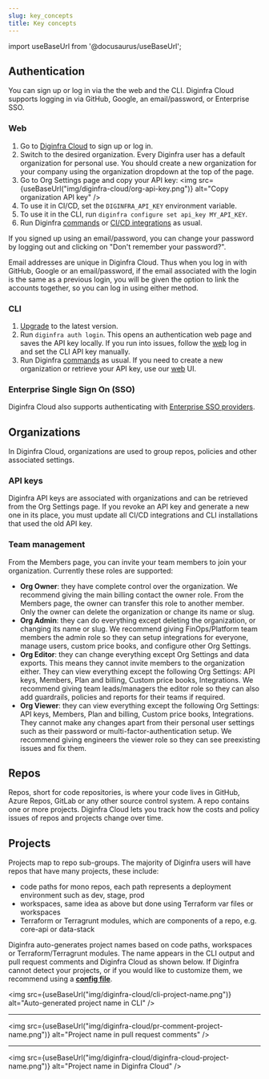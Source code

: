 ```yaml
---
slug: key_concepts
title: Key concepts
---
```


import useBaseUrl from '@docusaurus/useBaseUrl';

## Authentication

You can sign up or log in via the the web and the CLI. Diginfra Cloud supports logging in via GitHub, Google, an email/password, or Enterprise SSO.

### Web
1. Go to [Diginfra Cloud](https://infra-dashboard.khulnasoft.com) to sign up or log in.
2. Switch to the desired organization. Every Diginfra user has a default organization for personal use. You should create a new organization for your company using the organization dropdown at the top of the page.
3. Go to Org Settings page and copy your API key:
  <img src={useBaseUrl("img/diginfra-cloud/org-api-key.png")} alt="Copy organization API key" />
3. To use it in CI/CD, set the `DIGINFRA_API_KEY` environment variable.
4. To use it in the CLI, run `diginfra configure set api_key MY_API_KEY`.
5. Run Diginfra [commands](/docs/features/cli_commands) or [CI/CD integrations](/docs/integrations/cicd/) as usual.

If you signed up using an email/password, you can change your password by logging out and clicking on "Don't remember your password?".

Email addresses are unique in Diginfra Cloud. Thus when you log in with GitHub, Google or an email/password, if the email associated with the login is the same as a previous login, you will be given the option to link the accounts together, so you can log in using either method.

### CLI
1. [Upgrade](/docs/#1-install-diginfra) to the latest version.
2. Run `diginfra auth login`.
  This opens an authentication web page and saves the API key locally. If you run into issues, follow the [web](#web) log in and set the CLI API key manually.
3. Run Diginfra [commands](/docs/features/cli_commands) as usual. If you need to create a new organization or retrieve your API key, use our [web](#web) UI.

### Enterprise Single Sign On (SSO)
Diginfra Cloud also supports authenticating with [Enterprise SSO providers](/docs/diginfra_cloud/sso/overview).

## Organizations

In Diginfra Cloud, organizations are used to group repos, policies and other associated settings.

### API keys

Diginfra API keys are associated with organizations and can be retrieved from the Org Settings page. If you revoke an API key and generate a new one in its place, you must update all CI/CD integrations and CLI installations that used the old API key.

### Team management

From the Members page, you can invite your team members to join your organization. Currently these roles are supported:
- **Org Owner**: they have complete control over the organization. We recommend giving the main billing contact the owner role. From the Members page, the owner can transfer this role to another member. Only the owner can delete the organization or change its name or slug.
- **Org Admin**: they can do everything except deleting the organization, or changing its name or slug. We recommend giving FinOps/Platform team members the admin role so they can setup integrations for everyone, manage users, custom price books, and configure other Org Settings.
- **Org Editor**: they can change everything except Org Settings and data exports. This means they cannot invite members to the organization either. They can view everything except the following Org Settings: API keys, Members, Plan and billing, Custom price books, Integrations. We recommend giving team leads/managers the editor role so they can also add guardrails, policies and reports for their teams if required.
- **Org Viewer**: they can view everything except the following Org Settings: API keys, Members, Plan and billing, Custom price books, Integrations. They cannot make any changes apart from their personal user settings such as their password or multi-factor-authentication setup. We recommend giving engineers the viewer role so they can see preexisting issues and fix them.

## Repos

Repos, short for code repositories, is where your code lives in GitHub, Azure Repos, GitLab or any other source control system. A repo contains one or more projects. Diginfra Cloud lets you track how the costs and policy issues of repos and projects change over time.

## Projects

Projects map to repo sub-groups. The majority of Diginfra users will have repos that have many projects, these include:
- code paths for mono repos, each path represents a deployment environment such as dev, stage, prod
- workspaces, same idea as above but done using Terraform var files or workspaces
- Terraform or Terragrunt modules, which are components of a repo, e.g. core-api or data-stack

Diginfra auto-generates project names based on code paths, workspaces or Terraform/Terragrunt modules. The name appears in the CLI output and pull request comments and Diginfra Cloud as shown below. If Diginfra cannot detect your projects, or if you would like to customize them, we recommend using a [**config file**](/docs/features/config_file/).

<img src={useBaseUrl("img/diginfra-cloud/cli-project-name.png")} alt="Auto-generated project name in CLI" />

---

<img src={useBaseUrl("img/diginfra-cloud/pr-comment-project-name.png")} alt="Project name in pull request comments" />

---

<img src={useBaseUrl("img/diginfra-cloud/diginfra-cloud-project-name.png")} alt="Project name in Diginfra Cloud" />

